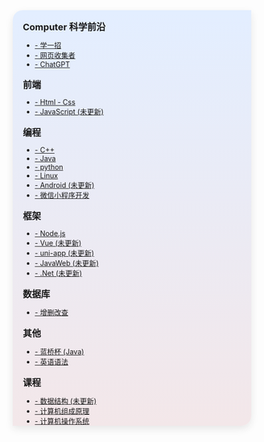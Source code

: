 <div class="sidebar-box">

<p class="box-Computer" style=""><b>Computer 科学前沿</b></p>

- [- 学一招](计算机科学前沿/学一招/学一招.md)
- [- 网页收集者](计算机科学前沿/收集者/收集者.md)
- [- ChatGPT](计算机科学前沿/ChatGPT/ChatGPT.md)

<p style="font-size:18px; margin-bottom:0px;"><b>前端</b></p>

- [- Html - Css](htmlCssJs/html)
- [- JavaScript (未更新)](htmlCssJs/js)

<p style="font-size:18px; margin-bottom:0px;"><b>编程</b></p>

- [- C++](cpp/cpp.md)
- [- Java](java/java.md)
- [- python](python/python.md)
- [- Linux](Linux/Linux.md)
- [- Android (未更新)]()
- [- 微信小程序开发](wx/wx.md)


<p style="font-size:18px; margin-bottom:0px;"><b>框架</b></p>

- [- Node.js](node/node.md)
- [- Vue (未更新)]()
- [- uni-app (未更新)]()
- [- JavaWeb (未更新)]()
- [- .Net (未更新)]()

<p style="font-size:18px; margin-bottom:0px;"><b>数据库</b></p>

- [- 增删改查](sql/sql.md)

<p style="font-size:18px; margin-bottom:0px;"><b>其他</b></p>

- [- 蓝桥杯 (Java)](blue/blue.md)
- [- 英语语法](english/english.md)

<p style="font-size:18px; margin-bottom:0px;"><b>课程</b></p>

- [- 数据结构 (未更新)]()
- [- 计算机组成原理](组成原理/组成原理.md)
- [- 计算机操作系统](操作系统/操作系统.md)


</div>

<style>
.sidebar-box{  
    padding-top: 1px;
    padding-left: 20px;
    margin: 15px;
    /* 渐变色  */
    border-radius: 20px 0;
    background-image: linear-gradient(to top, #f3e7e9 0%, #e3eeff 99%, #e3eeff 100%);
    /* box-shadow: 0 10px 50px 8px #ccc; */
    box-shadow: 0 6px 15px rgba(36, 37, 38, 0.1);
}
.box-Computer{
    font-size:18px;
    margin-bottom:0px; 
    /* 渐变色 */
    /* background-image: linear-gradient(90deg,#a18cd1,#fbc2eb); */
    /* 作用于文本的渐变色 */
    /* -webkit-background-clip: text; */
    /* -webkit-text-fill-color: transparent; */
}

</style>